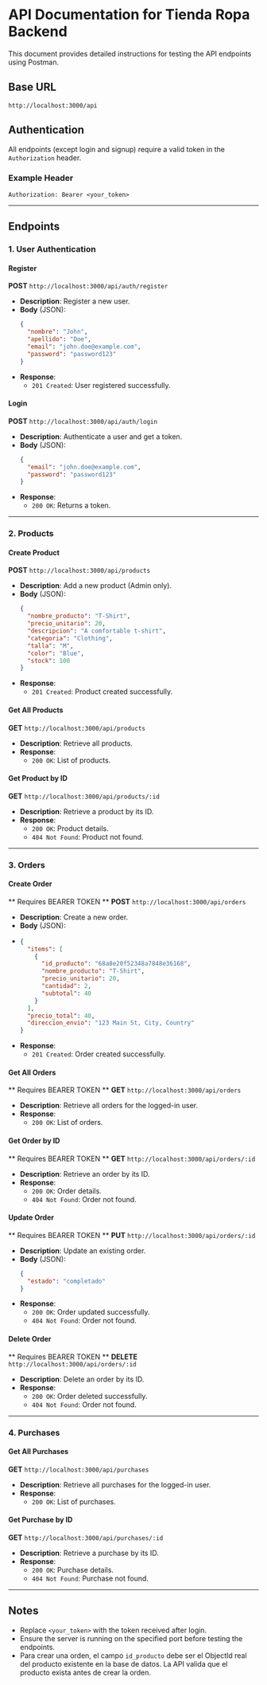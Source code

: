 # API Documentation for Tienda Ropa Backend

This document provides detailed instructions for testing the API endpoints using Postman.

## Base URL
```
http://localhost:3000/api
```

## Authentication
All endpoints (except login and signup) require a valid token in the `Authorization` header.

### Example Header
```
Authorization: Bearer <your_token>
```

---

## Endpoints

### 1. User Authentication

#### Register
**POST** `http://localhost:3000/api/auth/register`
- **Description**: Register a new user.
- **Body** (JSON):
  ```json
  {
    "nombre": "John",
    "apellido": "Doe",
    "email": "john.doe@example.com",
    "password": "password123"
  }
  ```
- **Response**:
  - `201 Created`: User registered successfully.

#### Login
**POST** `http://localhost:3000/api/auth/login`
- **Description**: Authenticate a user and get a token.
- **Body** (JSON):
  ```json
  {
    "email": "john.doe@example.com",
    "password": "password123"
  }
  ```
- **Response**:
  - `200 OK`: Returns a token.

---

### 2. Products

#### Create Product
**POST** `http://localhost:3000/api/products`
- **Description**: Add a new product (Admin only).
- **Body** (JSON):
  ```json
  {
    "nombre_producto": "T-Shirt",
    "precio_unitario": 20,
    "descripcion": "A comfortable t-shirt",
    "categoria": "Clothing",
    "talla": "M",
    "color": "Blue",
    "stock": 100
  }
  ```
- **Response**:
  - `201 Created`: Product created successfully.

#### Get All Products
**GET** `http://localhost:3000/api/products`
- **Description**: Retrieve all products.
- **Response**:
  - `200 OK`: List of products.

#### Get Product by ID
**GET** `http://localhost:3000/api/products/:id`
- **Description**: Retrieve a product by its ID.
- **Response**:
  - `200 OK`: Product details.
  - `404 Not Found`: Product not found.



---

### 3. Orders

#### Create Order
** Requires BEARER TOKEN **
**POST** `http://localhost:3000/api/orders`
- **Description**: Create a new order.
- **Body** (JSON):
- 
  ```json
  {
    "items": [
      {
        "id_producto": "68a8e20f52348a7848e36168",
        "nombre_producto": "T-Shirt",
        "precio_unitario": 20,
        "cantidad": 2,
        "subtotal": 40
      }
    ],
    "precio_total": 40,
    "direccion_envio": "123 Main St, City, Country"
  }
  ```
- **Response**:
  - `201 Created`: Order created successfully.

#### Get All Orders
** Requires BEARER TOKEN **
**GET** `http://localhost:3000/api/orders`
- **Description**: Retrieve all orders for the logged-in user.
- **Response**:
  - `200 OK`: List of orders.

#### Get Order by ID
** Requires BEARER TOKEN **
**GET** `http://localhost:3000/api/orders/:id`
- **Description**: Retrieve an order by its ID.
- **Response**:
  - `200 OK`: Order details.
  - `404 Not Found`: Order not found.


#### Update Order
** Requires BEARER TOKEN **
**PUT** `http://localhost:3000/api/orders/:id`
- **Description**: Update an existing order.
- **Body** (JSON):
  ```json
  {
    "estado": "completado"
  }
  ```
- **Response**:
  - `200 OK`: Order updated successfully.
  - `404 Not Found`: Order not found.

#### Delete Order
** Requires BEARER TOKEN **
**DELETE** `http://localhost:3000/api/orders/:id`
- **Description**: Delete an order by its ID.
- **Response**:
  - `200 OK`: Order deleted successfully.
  - `404 Not Found`: Order not found.

---

### 4. Purchases

#### Get All Purchases
**GET** `http://localhost:3000/api/purchases`
- **Description**: Retrieve all purchases for the logged-in user.
- **Response**:
  - `200 OK`: List of purchases.

#### Get Purchase by ID
**GET** `http://localhost:3000/api/purchases/:id`
- **Description**: Retrieve a purchase by its ID.
- **Response**:
  - `200 OK`: Purchase details.
  - `404 Not Found`: Purchase not found.

---

## Notes
- Replace `<your_token>` with the token received after login.
- Ensure the server is running on the specified port before testing the endpoints.
- Para crear una orden, el campo `id_producto` debe ser el ObjectId real del producto existente en la base de datos. La API valida que el producto exista antes de crear la orden.
